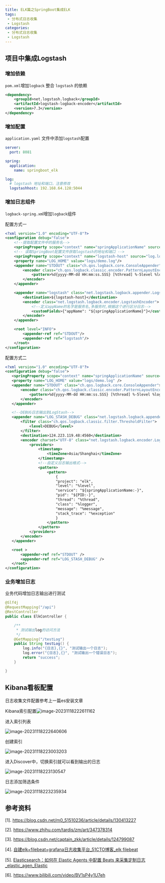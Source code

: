 ```yaml
---
title: ELK篇之SpringBoot集成ELK
tags:
 - 分布式日志收集
 - Logstash
categories: 
 - 分布式日志收集
 - Logstash
---
```




## 项目中集成Logstash

### 增加依赖

`pom.xml`增加`logback` 整合 `logstash` 的依赖

~~~xml
<dependency>
    <groupId>net.logstash.logback</groupId>
    <artifactId>logstash-logback-encoder</artifactId>
    <version>7.3</version>
</dependency>
~~~

### 增加配置

 `application.yaml` 文件中添加`logstash`配置

~~~yml
server:
  port: 8081

spring:
  application:
    name: springboot_elk

log:
  # logstash 地址和端口，注意修改
  logstashhost: 192.168.64.128:5044
~~~

### 增加日志组件

`logback-spring.xm`l增加`logback`组件

配置方式一

~~~xml
<?xml version="1.0" encoding="UTF-8"?>
<configuration debug="false">
    <!--提取配置文件中的服务名-->
    <springProperty scope="context" name="springApplicationName" source="spring.application.name"/>
    <!-- 读取SpringBoot配置文件获取logstash的地址和端口 -->
    <springProperty scope="context" name="logstash-host" source="log.logstash-host"/>
    <property name="LOG_HOME" value="logs/demo.log"/>
    <appender name="STDOUT" class="ch.qos.logback.core.ConsoleAppender">
        <encoder class="ch.qos.logback.classic.encoder.PatternLayoutEncoder">
            <pattern>%d{yyyy-MM-dd HH:mm:ss.SSS} [%thread] %-5level %logger{50} - %msg%n</pattern>
        </encoder>
    </appender>

    <appender name="logstash" class="net.logstash.logback.appender.LogstashTcpSocketAppender">
        <destination>${logstash-host}</destination>
        <encoder class="net.logstash.logback.encoder.LogstashEncoder">
            <!--定义appName的名字是服务名,多服务时,根据这个进行区分日志-->
            <customFields>{"appName": "${springApplicationName}"}</customFields>
        </encoder>
    </appender>

    <root level="INFO">
        <appender-ref ref="STDOUT"/>
        <appender-ref ref="logstash"/>
    </root>
</configuration>
~~~

配置方式二

~~~xml
<?xml version="1.0" encoding="UTF-8"?>
<configuration debug="false">
   <springProperty scope="context" name="springApplicationName" source="spring.application.name" />
   <property name="LOG_HOME" value="logs/demo.log" />
   <appender name="STDOUT" class="ch.qos.logback.core.ConsoleAppender">
       <encoder class="ch.qos.logback.classic.encoder.PatternLayoutEncoder">
           <pattern>%d{yyyy-MM-dd HH:mm:ss.SSS} [%thread] %-5level %logger{50} - %msg%n</pattern>
       </encoder>
   </appender>

   <!--DEBUG日志输出到LogStash-->
   <appender name="LOG_STASH_DEBUG" class="net.logstash.logback.appender.LogstashTcpSocketAppender">
       <filter class="ch.qos.logback.classic.filter.ThresholdFilter">
           <level>DEBUG</level>
       </filter>
       <destination>124.223.119.48:4560</destination>
       <encoder charset="UTF-8" class="net.logstash.logback.encoder.LoggingEventCompositeJsonEncoder">
           <providers>
               <timestamp>
                   <timeZone>Asia/Shanghai</timeZone>
               </timestamp>
               <!--自定义日志输出格式-->
               <pattern>
                   <pattern>
                       {
                       "project": "elk",
                       "level": "%level",
                       "service": "${springApplicationName:-}",
                       "pid": "${PID:-}",
                       "thread": "%thread",
                       "class": "%logger",
                       "message": "%message",
                       "stack_trace": "%exception"
                       }
                   </pattern>
               </pattern>
           </providers>
       </encoder>
   </appender>

   <root >
       <appender-ref ref="STDOUT" />
       <appender-ref ref="LOG_STASH_DEBUG" />
   </root>
</configuration>
~~~



### 业务增加日志

业务代码增加日志输出进行测试

~~~java
@Slf4j
@RequestMapping("/api")
@RestController
public class ElkController {

    /**
     * 测试输出log的访问方法
     */
    @GetMapping("/testLog")
    public String testLog() {
        log.info("{日志},{}", "测试输出一个日志");
        log.error("{日志},{}", "测试输出一个错误日志");
        return "success";
    }

}
~~~

## Kibana看板配置

日志收集文件配置参考上一篇es安装文章

Kibana索引配置![image-20231118222611162](3_SpringBoot集成ELK.assets/image-20231118222611162.png)

进入索引列表

![image-20231118222640606](3_SpringBoot集成ELK.assets/image-20231118222640606.png)

创建索引

![image-20231118223003203](3_SpringBoot集成ELK.assets/image-20231118223003203.png)

进入Discover中，切换索引就可以看到输出的日志

![image-20231118223130547](3_SpringBoot集成ELK.assets/image-20231118223130547.png)

日志添加筛选条件

![image-20231118223235934](3_SpringBoot集成ELK.assets/image-20231118223235934.png)

## 参考资料

[1]. https://blog.csdn.net/m0_51510236/article/details/130413227

[2]. https://www.zhihu.com/tardis/zm/art/347378314

[3]. https://blog.csdn.net/captain_zkk/article/details/124799087

[4]. [自建elk+filebeat+grafana日志收集平台_51CTO博客_elk filebeat](https://blog.51cto.com/u_12970189/2391070)

[5]. [Elasticsearch：如何在 Elastic Agents 中配置 Beats 来采集定制日志_elastic_agen_Elastic](https://blog.csdn.net/UbuntuTouch/article/details/128213642)

[6]. https://www.bilibili.com/video/BV1sP4y1U7eh